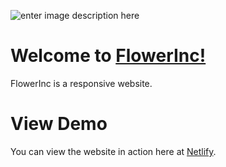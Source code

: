 ![enter image description here](https://i.ibb.co/qW0vkSJ/image.png)

# Welcome to [FlowerInc!](https://flowerinc.netlify.app/)

FlowerInc is a responsive website.

# View Demo

You can view the website in action here at [Netlify](https://flowerinc.netlify.app/).
